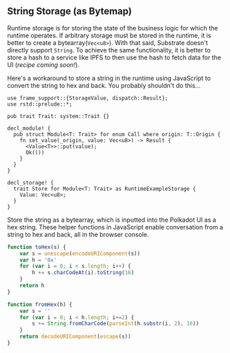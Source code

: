 ## String Storage (as Bytemap) <a name = "string" ></a>

Runtime storage is for storing the state of the business logic for which the runtime operates. If arbitrary storage must be stored in the runtime, it is better to create a bytearray(`Vec<u8>`). With that said, Substrate doesn't directly support `String`. To achieve the same functionality, it is better to store a hash to a service like IPFS to then use the hash to fetch data for the UI (*recipe coming soon!*).

Here's a workaround to store a string in the runtime using JavaScript to convert the string to hex and back. You probably shouldn't do this...

```rust, ignore
use frame_support::{StorageValue, dispatch::Result};
use rstd::prelude::*;

pub trait Trait: system::Trait {}

decl_module! {
  pub struct Module<T: Trait> for enum Call where origin: T::Origin {
    fn set_value(_origin, value: Vec<u8>) -> Result {
      <Value<T>>::put(value);
      Ok(())
    }
  }
}

decl_storage! {
  trait Store for Module<T: Trait> as RuntimeExampleStorage {
    Value: Vec<u8>;
  }
}
```

Store the string as a bytearray, which is inputted into the Polkadot UI as a hex string. These helper functions in JavaScript enable conversation from a string to hex and back, all in the browser console.

```javascript
function toHex(s) {
    var s = unescape(encodeURIComponent(s))
    var h = '0x'
    for (var i = 0; i < s.length; i++) {
        h += s.charCodeAt(i).toString(16)
    }
    return h
}

function fromHex(h) {
    var s = ''
    for (var i = 0; i < h.length; i+=2) {
        s += String.fromCharCode(parseInt(h.substr(i, 2), 16))
    }
    return decodeURIComponent(escape(s))
}
```
